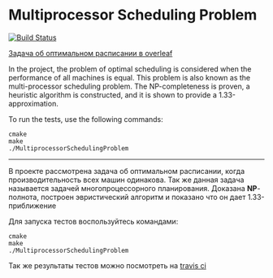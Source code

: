 # Multiprocessor Scheduling Problem

[![Build Status](https://www.travis-ci.com/2ToThe10th/MultiprocessorSchedulingProblem.svg?branch=master)](https://www.travis-ci.com/2ToThe10th/MultiprocessorSchedulingProblem)

[Задача об оптимальном расписании в overleaf](https://overleaf.com/project/5ff34dfa9722fac20c567bd1)


In the project, the problem of optimal scheduling is considered when the performance of all machines is equal. This problem is also known as the multi-processor scheduling problem. The NP-completeness is proven, a heuristic algorithm is constructed, and it is shown to provide a 1.33-approximation.

To run the tests, use the following commands:

```
cmake
make
./MultiprocessorSchedulingProblem
```

----------

В проекте рассмотрена задача об оптимальном расписании, когда производительность всех машин одинакова. Так же данная
задача называется задачей многопроцессорного планирования. Доказана __NP__-полнота, построен эвристический алгоритм и
показано что он дает 1.33-приближение

Для запуска тестов воспользуйтесь командами:

```
cmake
make
./MultiprocessorSchedulingProblem
```

Так же результаты тестов можно посмотреть
на [travis ci](https://www.travis-ci.com/github/2ToThe10th/MultiprocessorSchedulingProblem)
